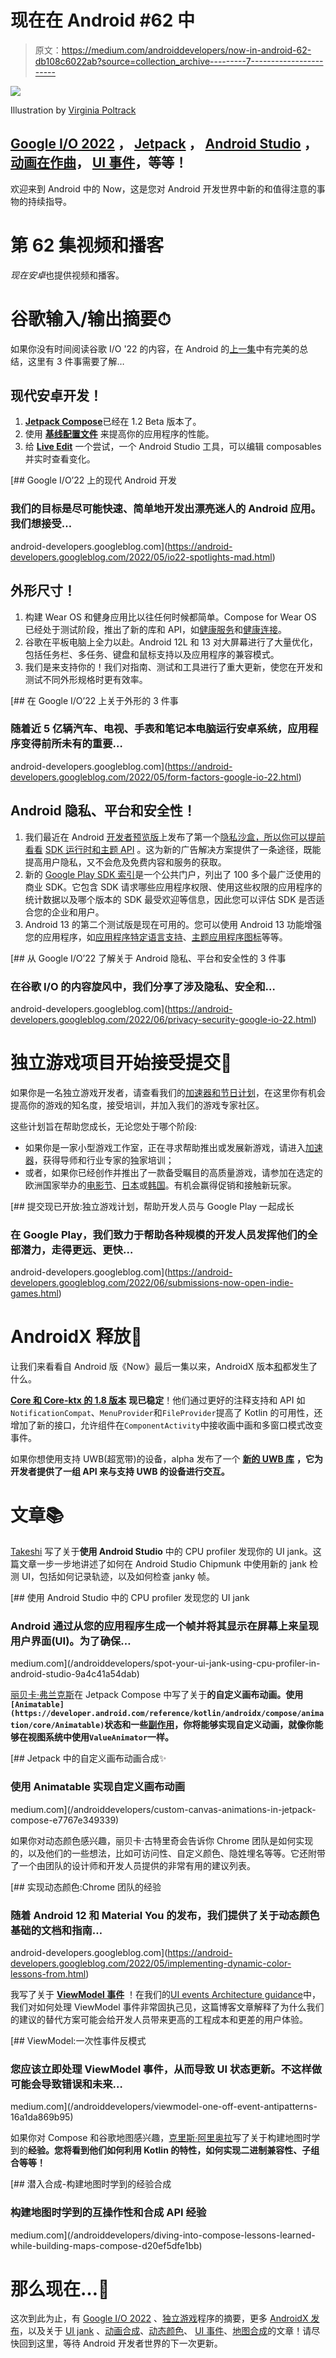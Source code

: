 # 现在在 Android #62 中

> 原文：<https://medium.com/androiddevelopers/now-in-android-62-db108c6022ab?source=collection_archive---------7----------------------->

![](img/9e3a4b105458b9393c971b32387cfddc.png)

Illustration by [Virginia Poltrack](https://twitter.com/VPoltrack)

## [Google I/O 2022](https://io.google/2022/) ， [Jetpack](https://developer.android.com/jetpack) ， [Android Studio](https://developer.android.com/studio) ，[动画在作曲](https://developer.android.com/jetpack/compose/animation)， [UI 事件](https://developer.android.com/jetpack/guide/ui-layer/events)，等等！

欢迎来到 Android 中的 Now，这是您对 Android 开发世界中新的和值得注意的事物的持续指导。

# 第 62 集视频和播客

*现在安卓*也提供视频和播客。

# 谷歌输入/输出摘要⏱

如果你没有时间阅读谷歌 I/O '22 的内容，在 Android 的[上一集](/androiddevelopers/now-in-android-61-special-google-i-o-2022-edition-18b953084650)中有完美的总结，这里有 3 件事需要了解…

## **现代安卓开发！**

1.  [**Jetpack Compose**](https://developer.android.com/jetpack/compose)已经在 1.2 Beta 版本了。
2.  使用 [**基线配置文件**](https://developer.android.com/topic/performance/baselineprofiles) 来提高你的应用程序的性能。
3.  给 [**Live Edit**](https://developer.android.com/studio/run#live-edit) 一个尝试，一个 Android Studio 工具，可以编辑 composables 并实时查看变化。

[](https://android-developers.googleblog.com/2022/05/io22-spotlights-mad.html) [## Google I/O’22 上的现代 Android 开发

### 我们的目标是尽可能快速、简单地开发出漂亮迷人的 Android 应用。我们想接受…

android-developers.googleblog.com](https://android-developers.googleblog.com/2022/05/io22-spotlights-mad.html) 

## **外形尺寸！**

1.  构建 Wear OS 和健身应用比以往任何时候都简单。Compose for Wear OS 已经处于测试阶段，推出了新的库和 API，如[健康服务](https://developer.android.com/training/wearables/health-services)和[健康连接](https://developer.android.com/guide/health-and-fitness/health-connect)。
2.  谷歌在平板电脑上全力以赴。Android 12L 和 13 对大屏幕进行了大量优化，包括任务栏、多任务、键盘和鼠标支持以及应用程序的兼容模式。
3.  我们是来支持你的！我们对指南、测试和工具进行了重大更新，使您在开发和测试不同外形规格时更有效率。

[](https://android-developers.googleblog.com/2022/05/form-factors-google-io-22.html) [## 在 Google I/O’22 上关于外形的 3 件事

### 随着近 5 亿辆汽车、电视、手表和笔记本电脑运行安卓系统，应用程序变得前所未有的重要…

android-developers.googleblog.com](https://android-developers.googleblog.com/2022/05/form-factors-google-io-22.html) 

## Android 隐私、平台和安全性！

1.  我们最近在 Android [开发者预览版](https://android-developers.googleblog.com/2022/04/first-preview-privacy-sandbox-android.html)上发布了第一个[隐私沙盒，所以你可以提前看看](https://developer.android.com/design-for-safety/privacy-sandbox) [SDK 运行时和主题 API](https://developer.android.com/design-for-safety/privacy-sandbox/program-overview) 。这为新的广告解决方案提供了一条途径，既能提高用户隐私，又不会危及免费内容和服务的获取。
2.  新的 [Google Play SDK 索引](http://developer.android.com/distribute/sdk-index)是一个公共门户，列出了 100 多个最广泛使用的商业 SDK。它包含 SDK 请求哪些应用程序权限、使用这些权限的应用程序的统计数据以及哪个版本的 SDK 最受欢迎等信息，因此您可以评估 SDK 是否适合您的企业和用户。
3.  Android 13 的第二个测试版是现在可用的。您可以使用 Android 13 功能增强您的应用程序，如[应用程序特定语言支持](https://developer.android.com/about/versions/13/features/app-languages)、[主题应用程序图标](https://developer.android.com/about/versions/13/features#themed-app-icons)等等。

[](https://android-developers.googleblog.com/2022/06/privacy-security-google-io-22.html) [## 从 Google I/O’22 了解关于 Android 隐私、平台和安全性的 3 件事

### 在谷歌 I/O 的内容旋风中，我们分享了涉及隐私、安全和…

android-developers.googleblog.com](https://android-developers.googleblog.com/2022/06/privacy-security-google-io-22.html) 

# 独立游戏项目开始接受提交👾

如果你是一名独立游戏开发者，请查看我们的[加速器和节日计划](https://developersonair.withgoogle.com/events/playindies)，在这里你有机会提高你的游戏的知名度，接受培训，并加入我们的游戏专家社区。

这些计划旨在帮助您成长，无论您处于哪个阶段:

*   如果你是一家小型游戏工作室，正在寻求帮助推出或发展新游戏，请进入[加速器](https://developersonair.withgoogle.com/events/indie-games-accelerator)，获得导师和行业专家的独家培训；
*   或者，如果你已经创作并推出了一款备受瞩目的高质量游戏，请参加在选定的欧洲国家举办的[电影节](https://developersonair.withgoogle.com/events/indie-games-festival-europe)、[日本](https://developersonair.withgoogle.com/events/indie-games-festival-japan)或[韩国](https://developersonair.withgoogle.com/events/indie-games-festival-korea-2022)。有机会赢得促销和接触新玩家。

[](https://android-developers.googleblog.com/2022/06/submissions-now-open-indie-games.html) [## 提交现已开放:独立游戏计划，帮助开发人员与 Google Play 一起成长

### 在 Google Play，我们致力于帮助各种规模的开发人员发挥他们的全部潜力，走得更远、更快…

android-developers.googleblog.com](https://android-developers.googleblog.com/2022/06/submissions-now-open-indie-games.html) 

# AndroidX 释放🚀

让我们来看看自 Android 版《Now》最后一集以来，AndroidX 版本[和](https://developer.android.com/jetpack/androidx/versions/all-channel)都发生了什么。

[**Core 和 Core-ktx 的 1.8 版本**](https://developer.android.com/jetpack/androidx/releases/core#core_and_core-ktx_version_180_2) **现已稳定**！他们通过更好的注释支持和 API 如`NotificationCompat`、`MenuProvider`和`FileProvider`提高了 Kotlin 的可用性，还增加了新的接口，允许组件在`ComponentActivity`中接收画中画和多窗口模式改变事件。

如果你想使用支持 UWB(超宽带)的设备，alpha 发布了一个 [**新的 UWB 库**](https://developer.android.com/jetpack/androidx/releases/core-uwb#1.0.0-alpha01) **，它为开发者提供了一组 API 来与支持 UWB 的设备进行交互。**

# 文章📚

[Takeshi](https://twitter.com/thagikura) 写了关于**使用 Android Studio** 中的 CPU profiler 发现你的 UI jank。这篇文章一步一步地讲述了如何在 Android Studio Chipmunk 中使用新的 jank 检测 UI，包括如何记录轨迹，以及如何检查 janky 帧。

[](/androiddevelopers/spot-your-ui-jank-using-cpu-profiler-in-android-studio-9a4c41a54dab) [## 使用 Android Studio 中的 CPU profiler 发现您的 UI jank

### Android 通过从您的应用程序生成一个帧并将其显示在屏幕上来呈现用户界面(UI)。为了确保…

medium.com](/androiddevelopers/spot-your-ui-jank-using-cpu-profiler-in-android-studio-9a4c41a54dab) 

[丽贝卡·弗兰克斯](https://twitter.com/riggaroo)在 Jetpack Compose 中写了关于**的自定义画布动画。使用`[Animatable](https://developer.android.com/reference/kotlin/androidx/compose/animation/core/Animatable)`状态和一些[副作用](https://developer.android.com/jetpack/compose/side-effects)，你将能够实现自定义动画，就像你能够在视图系统中使用`ValueAnimator`一样。**

[](/androiddevelopers/custom-canvas-animations-in-jetpack-compose-e7767e349339) [## Jetpack 中的自定义画布动画合成✨

### 使用 Animatable 实现自定义画布动画

medium.com](/androiddevelopers/custom-canvas-animations-in-jetpack-compose-e7767e349339) 

如果你对动态颜色感兴趣，丽贝卡·古特里奇会告诉你 Chrome 团队是如何实现的，以及他们的一些想法，比如可访问性、自定义颜色、隐姓埋名等等。它还附带了一个由团队的设计师和开发人员提供的非常有用的建议列表。

[](https://android-developers.googleblog.com/2022/05/implementing-dynamic-color-lessons-from.html) [## 实现动态颜色:Chrome 团队的经验

### 随着 Android 12 和 Material You 的发布，我们提供了关于动态颜色基础的文档和指南…

android-developers.googleblog.com](https://android-developers.googleblog.com/2022/05/implementing-dynamic-color-lessons-from.html) 

我写了关于 [**ViewModel 事件**](https://developer.android.com/topic/architecture/ui-layer/events#handle-viewmodel-events) ！在我们的[UI events Architecture guidance](https://developer.android.com/topic/architecture/ui-layer/events)中，我们对如何处理 ViewModel 事件非常固执己见，这篇博客文章解释了为什么我们的建议的替代方案可能会给开发人员带来更高的工程成本和更差的用户体验。

[](/androiddevelopers/viewmodel-one-off-event-antipatterns-16a1da869b95) [## ViewModel:一次性事件反模式

### 您应该立即处理 ViewModel 事件，从而导致 UI 状态更新。不这样做可能会导致错误和未来…

medium.com](/androiddevelopers/viewmodel-one-off-event-antipatterns-16a1da869b95) 

如果你对 Compose 和谷歌地图感兴趣，[克里斯·阿里奥拉](https://twitter.com/arriolachris)写了关于构建地图时学到的**经验。您将看到他们如何利用 Kotlin 的特性，如何实现二进制兼容性、子组合等等！**

[](/androiddevelopers/diving-into-compose-lessons-learned-while-building-maps-compose-d20ef5dfe1bb) [## 潜入合成-构建地图时学到的经验合成

### 构建地图时学到的互操作性和合成 API 经验

medium.com](/androiddevelopers/diving-into-compose-lessons-learned-while-building-maps-compose-d20ef5dfe1bb) 

# 那么现在…👋

这次到此为止，有 [Google I/O 2022](https://io.google/2022/) 、[独立游戏](https://android-developers.googleblog.com/2022/06/submissions-now-open-indie-games.html)程序的摘要，更多 [AndroidX 发布](https://developer.android.com/jetpack/androidx/versions/all-channel)，以及关于 [UI jank](/androiddevelopers/spot-your-ui-jank-using-cpu-profiler-in-android-studio-9a4c41a54dab) 、[动画合成](/androiddevelopers/custom-canvas-animations-in-jetpack-compose-e7767e349339)、[动态颜色](https://android-developers.googleblog.com/2022/05/implementing-dynamic-color-lessons-from.html)、 [UI 事件](/androiddevelopers/viewmodel-one-off-event-antipatterns-16a1da869b95)、[地图合成](/androiddevelopers/diving-into-compose-lessons-learned-while-building-maps-compose-d20ef5dfe1bb)的文章！请尽快回到这里，等待 Android 开发者世界的下一次更新。